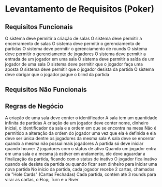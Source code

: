 # Levantamento de Requisitos (Poker)

## Requisitos Funcionais
O sistema deve permitir a criação de salas
O sistema deve permitir a encerramento de salas
O sistema deve permitir o gerenciamento de partidas
O sistema deve permitir o gerenciamento de rounds
O sistema deve permitir o gerenciamento de jogadores
O sistema deve permitir a entrada de um jogador em uma sala
O sistema deve permitir a saída de um jogador de uma sala
O sistema deve permitir que o jogador faça uma aposta
O sistema deve permitir que o jogador desista da partida
O sistema deve obrigar que o jogador pague o blind da partida

## Requisitos Não Funcionais


## Regras de Negócio
A criação de uma sala deve conter o identificador
A sala tem um quantidade infinita de partidas
A criação de um jogador deve conter nome, dinheiro inicial, o identificador da sala e a ordem em que se encontra na mesa
Não é permitido a alteração da ordem do jogador uma vez que ela é definida e ela deve ser única dentre os jogadores da mesma sala
A sala deve se encerrar quando a mesma não possui mais jogadores
A partida só deve iniciar quando houver 2 jogadores com o status de ativo
Quando um jogador entra em uma sala e a mesma já estiver em andamento, ele deve aguardar a finalização da partida, ficando com o status de inativo
O jogador fica inativo quando ele desiste da partida ou quando ficar sem dinheiro para iniciar uma nova partida
No início da partida, cada jogador recebe 2 cartas, chamados de "Hole Cards" (Cartas Fechadas)
Cada partida, contém até 3 rounds para virar as cartas, o Flop, Turn e o River